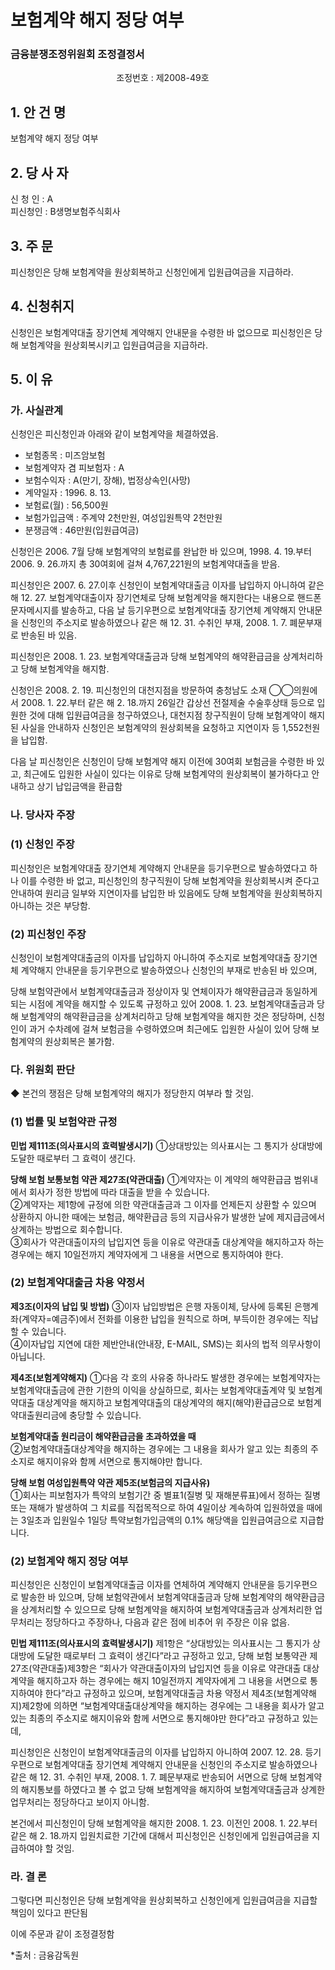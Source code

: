 # 보험계약 해지 정당 여부

### 금융분쟁조정위원회 조정결정서

&nbsp;&nbsp;&nbsp;&nbsp;&nbsp;&nbsp;&nbsp;&nbsp;&nbsp;&nbsp; &nbsp;&nbsp;&nbsp;&nbsp;&nbsp;&nbsp;&nbsp;&nbsp;&nbsp;&nbsp; &nbsp;&nbsp;&nbsp;&nbsp;&nbsp;&nbsp;&nbsp;&nbsp;&nbsp;&nbsp; &nbsp;&nbsp;&nbsp;&nbsp;&nbsp;&nbsp;&nbsp;&nbsp;&nbsp;&nbsp;조정번호 : 제2008-49호

## 1. 안 건 명 
보험계약 해지 정당 여부 

## 2. 당 사 자

신 청 인 : A<br>
피신청인 : B생명보험주식회사

## 3. 주    문

피신청인은 당해 보험계약을 원상회복하고 신청인에게 입원급여금을 지급하라.

## 4. 신청취지

신청인은 보험계약대출 장기연체 계약해지 안내문을 수령한 바 없으므로 피신청인은 당해 보험계약을 원상회복시키고 입원급여금을 지급하라.

## 5. 이   유

### 가. 사실관계

신청인은 피신청인과 아래와 같이 보험계약을 체결하였음. 

  - 보험종목 : 미즈암보험
  - 보험계약자 겸 피보험자 : A
  - 보험수익자 : A(만기, 장해), 법정상속인(사망)
  - 계약일자 : 1996. 8. 13.          
  - 보험료(월) : 56,500원
  - 보험가입금액 :  주계약 2천만원, 여성입원특약 2천만원
  - 분쟁금액 : 46만원(입원급여금)
   
신청인은 2006. 7월 당해 보험계약의 보험료를 완납한 바 있으며, 1998. 4. 19.부터 2006. 9. 26.까지 총 30여회에 걸쳐 4,767,221원의 보험계약대출을 받음.

피신청인은 2007. 6. 27.이후 신청인이 보험계약대출금 이자를 납입하지 아니하여 같은 해 12. 27. 보험계약대출이자 장기연체로 당해 보험계약을 해지한다는 내용으로 핸드폰 문자메시지를 발송하고, 다음 날 등기우편으로 보험계약대출 장기연체 계약해지 안내문을  신청인의 주소지로 발송하였으나 같은 해 12. 31. 수취인 부재, 2008. 1. 7. 폐문부재로 반송된 바 있음.

피신청인은 2008. 1. 23. 보험계약대출금과 당해 보험계약의 해약환급금을 상계처리하고 당해 보험계약을 해지함. 

신청인은 2008. 2. 19. 피신청인의 대천지점을 방문하여 충청남도 소재 ◯◯의원에서 2008. 1. 22.부터 같은 해 2. 18.까지 26일간 갑상선 전절제술 수술후상태 등으로 입원한 것에 대해 입원급여금을 청구하였으나, 대천지점 창구직원이 당해 보험계약이 해지된 사실을 안내하자 신청인은 보험계약의 원상회복을 요청하고 지연이자 등 1,552천원을 납입함.

다음 날 피신청인은 신청인이 당해 보험계약 해지 이전에 30여회 보험금을 수령한 바 있고, 최근에도 입원한 사실이 있다는 이유로 당해 보험계약의 원상회복이 불가하다고 안내하고 상기 납입금액을 환급함

### 나. 당사자 주장

### (1) 신청인 주장

피신청인은 보험계약대출 장기연체 계약해지 안내문을 등기우편으로 발송하였다고 하나 이를 수령한 바 없고, 피신청인의 창구직원이 당해 보험계약을 원상회복시켜 준다고 안내하여 원리금 일부와 지연이자를 납입한 바 있음에도 당해 보험계약을 원상회복하지 아니하는 것은 부당함. 

### (2) 피신청인 주장

신청인이 보험계약대출금의 이자를 납입하지 아니하여 주소지로 보험계약대출 장기연체 계약해지 안내문을 등기우편으로 발송하였으나 신청인의 부재로 반송된 바 있으며, 

당해 보험약관에서 보험계약대출금과 정상이자 및 연체이자가 해약환급금과 동일하게 되는 시점에 계약을 해지할 수 있도록 규정하고 있어 2008. 1. 23. 보험계약대출금과 당해 보험계약의 해약환급금을 상계처리하고 당해 보험계약을 해지한 것은 정당하며, 신청인이 과거 수차례에 걸쳐 보험금을 수령하였으며 최근에도 입원한 사실이 있어 당해 보험계약의 원상회복은 불가함.

### 다. 위원회 판단

 ◆ 본건의 쟁점은 당해 보험계약의 해지가 정당한지 여부라 할 것임. 

### (1) 법률 및 보험약관 규정

**민법 제111조(의사표시의 효력발생시기)**
①상대방있는 의사표시는 그 통지가 상대방에 도달한 때로부터 그 효력이 생긴다.

    
**당해 보험 보통보험 약관 제27조(약관대출)**
①계약자는 이 계약의 해약환급금 범위내에서 회사가 정한 방법에 따라 대출을 받을 수 있습니다.<br>
②계약자는 제1항에 규정에 의한 약관대출금과 그 이자를 언제든지 상환할 수 있으며 상환하지 아니한 때에는 보험금, 해약환급금 등의 지급사유가 발생한 날에 제지급금에서 상계하는 방법으로 회수합니다.<br>
③회사가 약관대출이자의 납입지연 등을 이유로 약관대출 대상계약을 해지하고자 하는 경우에는 해지 10일전까지 계약자에게 그 내용을 서면으로 통지하여야 한다.<br>

### (2) 보험계약대출금 차용 약정서

**제3조(이자의 납입 및 방법)**
③이자 납입방법은 은행 자동이체, 당사에 등록된 은행계좌(계약자=예금주)에서 전화를 이용한 납입을 원칙으로 하며, 부득이한 경우에는 직납할 수 있습니다.<br>
④이자납입 지연에 대한 제반안내(안내장, E-MAIL, SMS)는 회사의 법적 의무사항이 아닙니다.

**제4조(보험계약해지)**
①다음 각 호의 사유중 하나라도 발생한 경우에는 보험계약자는 보험계약대출금에 관한 기한의 이익을 상실하므로, 회사는 보험계약대출계약 및 보험계약대출 대상계약을 해지하고 보험계약대출의 대상계약의 해지(해약)환급금으로 보험계약대출원리금에 충당할 수 있습니다. 

**보험계약대출 원리금이 해약환급금을 초과하였을 때**<br>
②보험계약대출대상계약을 해지하는 경우에는 그 내용을 회사가 알고 있는 최종의 주소지로 해지이유와 함께 서면으로 통지해야만 합니다.
    
**당해 보험 여성입원특약 약관 제5조(보험금의 지급사유)**<br>
①회사는 피보험자가 특약의 보험기간 중 별표1(질병 및 재해분류표)에서 정하는 질병 또는 재해가 발생하여 그 치료를 직접목적으로 하여 4일이상 계속하여 입원하였을 때에는 3일초과 입원일수 1일당 특약보험가입금액의 0.1% 해당액을 입원급여금으로 지급합니다.

### (2) 보험계약 해지 정당 여부 
     
피신청인은 신청인이 보험계약대출금 이자를 연체하여 계약해지 안내문을 등기우편으로 발송한 바 있으며, 당해 보험약관에서 보험계약대출금과 당해 보험계약의 해약환급금을 상계처리할 수 있으므로 당해 보험계약을 해지하여 보험계약대출금과 상계처리한 업무처리는 정당하다고 주장하나, 다음과 같은 점에 비추어 위 주장은 이유 없음.

**민법 제111조(의사표시의 효력발생시기)**
제1항은 “상대방있는 의사표시는 그 통지가 상대방에 도달한 때로부터 그 효력이 생긴다”라고 규정하고 있고, 당해 보험 보통약관 제27조(약관대출)제3항은 “회사가 약관대출이자의 납입지연 등을 이유로 약관대출 대상계약을 해지하고자 하는 경우에는 해지 10일전까지 계약자에게 그 내용을 서면으로 통지하여야 한다”라고 규정하고 있으며, 보험계약대출금 차용 약정서 제4조(보험계약해지)제2항에 의하면 “보험계약대출대상계약을 해지하는 경우에는 그 내용을 회사가 알고 있는 최종의 주소지로 해지이유와 함께 서면으로 통지해야만 한다”라고 규정하고 있는데, 

피신청인은 신청인이 보험계약대출금의 이자를 납입하지 아니하여 2007. 12. 28. 등기우편으로 보험계약대출 장기연체 계약해지 안내문을 신청인의 주소지로 발송하였으나 같은 해 12. 31. 수취인 부재, 2008. 1. 7. 폐문부재로 반송되어 서면으로 당해 보험계약의 해지통보를 하였다고 볼 수 없고 당해 보험계약을 해지하여 보험계약대출금과 상계한 업무처리는 정당하다고 보이지 아니함.

본건에서 피신청인이 당해 보험계약을 해지한 2008. 1. 23. 이전인 2008. 1. 22.부터 같은 해 2. 18.까지 입원치료한 기간에 대해서 피신청인은 신청인에게 입원급여금을 지급하여야 할 것임.

### 라. 결 론

그렇다면 피신청인은 당해 보험계약을 원상회복하고 신청인에게 입원급여금을 지급할 책임이 있다고 판단됨

이에 주문과 같이 조정결정함

*출처 : 금융감독원